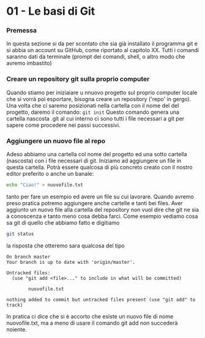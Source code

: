 # 01 - Le basi di Git

### Premessa
In questa sezione si da per scontato che sia già installato il programma git e si abbia un account su GitHub, come riportato al capitolo XX.
Tutti i comandi saranno dati da terminale (prompt dei comandi, shell, o altro modo che avremo imbastito)

### Creare un repository git sulla proprio computer

Quando stiamo per iniziaiare u nnuovo progetto sul proprio computer locale che si vorrà poi esportare, bisogna creare un repository ('repo' in gergo).
Una volta che ci saremo posizionati nella cartella con il nome del del progetto, daremo il comando:
`git init`
Questo comando genera una cartella nascosta .git al cui interno ci sono tutti i file necessari a git per sapere come procedere nei passi successivi.

### Aggiungere un nuovo file al repo

Adeso abbiamo una cartella col nome del progetto ed una sotto cartella (nascosta) con i file necessari di git.
Iniziamo ad aggiungere un file in questa cartella.
Potrà essere qualcosa di più concreto creato con il nostro editor preferito o anche un banale:
```bash
echo "Ciao!" > nuovofile.txt
```
tanto per fare un esempio ed avere un file su cui lavorare.
Quando avremo preso pratica potremo aggiungere anche cartelle e tanti bei files.
Aver aggiunto un nuovo file alla cartella del repository non vuol dire che git ne sia a conoscenza e tanto meno cosa debba farci.
Come esempio vediamo cosa sa git di quello che abbiamo fatto e digitiamo
```bash
git status
```
la risposta che otteremo sara qualcosa del tipo

```console
On branch master
Your branch is up to date with 'origin/master'.

Untracked files:
  (use "git add <file>..." to include in what will be committed)

        nuovofile.txt

nothing added to commit but untracked files present (use "git add" to track)

```

In pratica ci dice che si è accorto che esiste un nuovo file di nome nuovofile.txt, ma a meno di usare il comando git add non succederà noiente.
